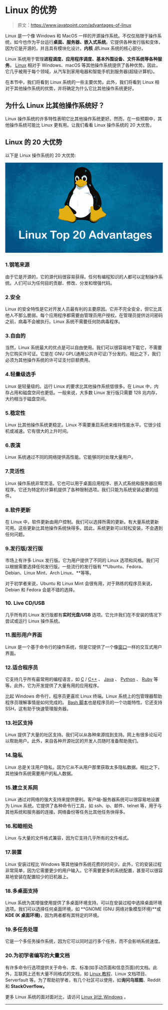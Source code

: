 # Linux 的优势

> 原文：<https://www.javatpoint.com/advantages-of-linux>

Linux 是一个像 Windows 和 MacOS 一样的开源操作系统。不仅仅局限于操作系统，如今也作为平台运行**桌面、服务器、嵌入式系统**。它提供各种发行版和变体，因为它是开源的，并且具有模块化设计。**内核** *是*Linux 系统的核心部分。

Linux 系统用于管理**进程调度、应用程序调度、基本外围设备、文件系统等各种服务**。 [Linux](https://javatpoint.com/linux-tutorial) 相对于 Windows、macOS 等其他操作系统提供了各种优势。因此，它几乎被用于每个领域，从汽车到家用电器和智能手机到服务器(超级计算机)。

在本节中，我们将看到 Linux 系统的一些主要优势。此外，我们将看到 Linux 相对于其他操作系统的优势，并将确定为什么它比其他操作系统更好。

## 为什么 Linux 比其他操作系统好？

Linux 操作系统的许多特性表明它比其他操作系统更好。然而，在一些预期中，其他操作系统可能比 Linux 更有用。让我们看看 Linux 操作系统的 20 大优势。

## Linux 的 20 大优势

以下是 Linux 操作系统的 20 大优势:

![Advantages of Linux](img/9f25dad91079a6b42c942dabf33addf0.png)

### 1.钢笔来源

由于它是开源的，它的源代码很容易获得。任何有编程知识的人都可以定制操作系统。人们可以为任何目的贡献、修改、分发和增强代码。

### 2.安全

Linux 的安全特性是它对开发人员最有利的主要原因。它并不完全安全，但它比其他人不那么脆弱。每个应用程序都需要由管理员用户授权。在管理员提供访问密码之前，病毒不会被执行。Linux 系统不需要任何防病毒程序。

### 3.自由的

当然，Linux 系统最大的优点是可以自由使用。我们可以很容易地下载它，不需要为它购买许可证。它是在 GNU GPL(通用公共许可证)下分发的。相比之下，我们必须为其他操作系统的许可证支付巨额费用。

### 4.轻量级选手

Linux 是轻量级的。运行 Linux 的要求比其他操作系统低很多。在 Linux 中，内存占用和磁盘空间也更低。一般来说，大多数 Linux 发行版只需要 128 兆内存，大约相当于磁盘空间。

### 5.稳定性

Linux 比其他操作系统更稳定。Linux 不需要重启系统来维持性能水平。它很少挂机或减速。它有很大的上升时间。

### 6.表演

Linux 系统通过不同的网络提供高性能。它能够同时处理大量用户。

### 7.灵活性

Linux 操作系统非常灵活。它也可以用于桌面应用程序、嵌入式系统和服务器应用程序。它还为特定的计算机提供了各种限制选项。我们只能为系统安装必要的组件。

### 8.软件更新

在 Linux 中，软件更新由用户控制。我们可以选择所需的更新。有大量系统更新可用。这些更新比其他操作系统快得多。因此，系统更新可以轻松安装，不会遇到任何问题。

### 9.发行版/发行版

市场上有许多 Linux 发行版。它为用户提供了不同的 Linux 选项和风格。我们可以根据需要选择任何发行版。一些流行的发行版有 **Ubuntu、Fedora、Debian、Linux Mint、Arch Linux、**等等。

对于初学者来说，Ubuntu 和 Linux Mint 会很有用，对于熟练的程序员来说，Debian 和 Fedora 会是不错的选择。

### 10\. Live CD/USB

几乎所有的 Linux 发行版都有**实时光盘/USB** 选项。它允许我们在不安装的情况下尝试或运行 Linux 操作系统。

### 11.图形用户界面

Linux 是一个基于命令行的操作系统，但是它提供了一个像[窗口](https://www.javatpoint.com/windows)一样的交互式用户界面。

### 12.适合程序员

它支持几乎所有最常用的编程语言，如 [C](https://www.javatpoint.com/c-programming-language-tutorial) / [C++](https://www.javatpoint.com/cpp-tutorial) 、 [Java](https://www.javatpoint.com/java-tutorial) 、 [Python](https://www.javatpoint.com/python-tutorial) 、 [Ruby](https://www.javatpoint.com/ruby-tutorial) 等等。此外，它为开发提供了大量有用的应用程序。

比起 Windows 命令行，程序员更喜欢 Linux 终端。Linux 系统上的包管理器帮助程序员理解事情是如何完成的。 [Bash 脚本](https://www.javatpoint.com/bash)也是程序员的一个功能特性。它还支持 SSH，这有助于快速管理服务器。

### 13.社区支持

Linux 提供了大量的社区支持。我们可以从各种来源找到支持。网上有很多论坛可以帮助用户。此外，来自各种开源社区的开发人员随时准备帮助我们。

### 14.隐私

Linux 总是关注用户隐私，因为它从不从用户那里获取太多隐私数据。相比之下，其他操作系统需要用户的私人数据。

### 15.建立关系网

Linux 通过对网络的强大支持来提供便利。客户端-服务器系统可以很容易地设置为 Linux 系统。它提供了各种命令行工具，如 ssh、ip、邮件、telnet 等，用于与其他系统和服务器的连接。网络备份等任务比其他任务快得多。

### 16.和睦相处

Linux 与大量的文件格式兼容，因为它支持几乎所有的文件格式。

### 17.装置

Linux 安装过程比 Windows 等其他操作系统花费的时间少。此外，它的安装过程非常简单，因为它需要更少的用户输入。它不需要更多的系统配置，甚至可以很容易地安装在配置较少的旧机器上。

### 18.多桌面支持

Linux 系统为其增强使用提供了多桌面环境支持。可以在安装过程中选择桌面环境选项。我们可以选择任何桌面环境，如 **GNOME (GNU 网络对象模型环境)**或 **KDE (K 桌面环境)**，因为两者都有其特定的环境。

### 19.多任务处理

它是一个多任务操作系统，因为它可以同时运行多个任务，而不会影响系统速度。

### 20.为初学者编写的大量文档

有许多命令行选项提供关于命令、库、标准(如手动页面和信息页面)的文档。此外，互联网上还有大量不同格式的文档，如 [Linux 教程](https://www.javatpoint.com/linux-tutorial)、Linux 文档项目、Serverfault 等。为了帮助初学者，有几个社区可以使用，如**询问乌班图**、Reddit 和 **StackOverflow。**

更多 Linux 系统的面对面对比，请访问 [Linux 对比 Windows](http://javatpoint.com/Linux-vs-windows) 。

* * *